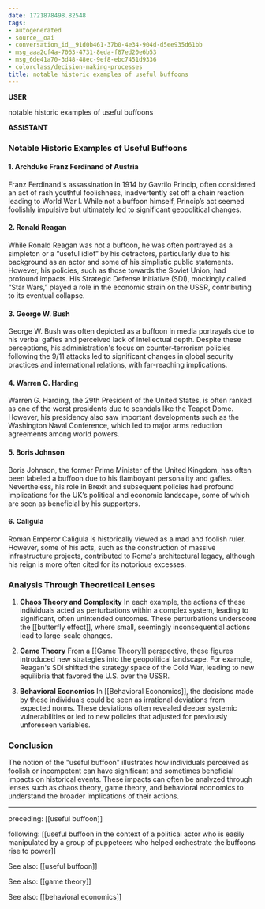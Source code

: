 ```yaml
---
date: 1721878498.82548
tags:
- autogenerated
- source__oai
- conversation_id__91d0b461-37b0-4e34-904d-d5ee935d61bb
- msg_aaa2cf4a-7063-4731-8eda-f87ed20e6b53
- msg_6de41a70-3d48-48ec-9ef8-ebc7451d9336
- colorclass/decision-making-processes
title: notable historic examples of useful buffoons
---
```


**USER**

notable historic examples of useful buffoons


**ASSISTANT**

### Notable Historic Examples of Useful Buffoons

#### 1. **Archduke Franz Ferdinand of Austria**
Franz Ferdinand's assassination in 1914 by Gavrilo Princip, often considered an act of rash youthful foolishness, inadvertently set off a chain reaction leading to World War I. While not a buffoon himself, Princip’s act seemed foolishly impulsive but ultimately led to significant geopolitical changes.

#### 2. **Ronald Reagan**
While Ronald Reagan was not a buffoon, he was often portrayed as a simpleton or a “useful idiot” by his detractors, particularly due to his background as an actor and some of his simplistic public statements. However, his policies, such as those towards the Soviet Union, had profound impacts. His Strategic Defense Initiative (SDI), mockingly called “Star Wars,” played a role in the economic strain on the USSR, contributing to its eventual collapse.

#### 3. **George W. Bush**
George W. Bush was often depicted as a buffoon in media portrayals due to his verbal gaffes and perceived lack of intellectual depth. Despite these perceptions, his administration's focus on counter-terrorism policies following the 9/11 attacks led to significant changes in global security practices and international relations, with far-reaching implications.

#### 4. **Warren G. Harding**
Warren G. Harding, the 29th President of the United States, is often ranked as one of the worst presidents due to scandals like the Teapot Dome. However, his presidency also saw important developments such as the Washington Naval Conference, which led to major arms reduction agreements among world powers.

#### 5. **Boris Johnson**
Boris Johnson, the former Prime Minister of the United Kingdom, has often been labeled a buffoon due to his flamboyant personality and gaffes. Nevertheless, his role in Brexit and subsequent policies had profound implications for the UK’s political and economic landscape, some of which are seen as beneficial by his supporters.

#### 6. **Caligula**
Roman Emperor Caligula is historically viewed as a mad and foolish ruler. However, some of his acts, such as the construction of massive infrastructure projects, contributed to Rome's architectural legacy, although his reign is more often cited for its notorious excesses.

### Analysis Through Theoretical Lenses

1. **Chaos Theory and Complexity**
In each example, the actions of these individuals acted as perturbations within a complex system, leading to significant, often unintended outcomes. These perturbations underscore the [[butterfly effect]], where small, seemingly inconsequential actions lead to large-scale changes.

2. **Game Theory**
From a [[Game Theory]] perspective, these figures introduced new strategies into the geopolitical landscape. For example, Reagan's SDI shifted the strategy space of the Cold War, leading to new equilibria that favored the U.S. over the USSR.

3. **Behavioral Economics**
In [[Behavioral Economics]], the decisions made by these individuals could be seen as irrational deviations from expected norms. These deviations often revealed deeper systemic vulnerabilities or led to new policies that adjusted for previously unforeseen variables.

### Conclusion
The notion of the "useful buffoon" illustrates how individuals perceived as foolish or incompetent can have significant and sometimes beneficial impacts on historical events. These impacts can often be analyzed through lenses such as chaos theory, game theory, and behavioral economics to understand the broader implications of their actions.


---

preceding: [[useful buffoon]]  


following: [[useful buffoon in the context of a political actor who is easily manipulated by a group of puppeteers who helped orchestrate the buffoons rise to power]]

See also: [[useful buffoon]]


See also: [[game theory]]


See also: [[behavioral economics]]